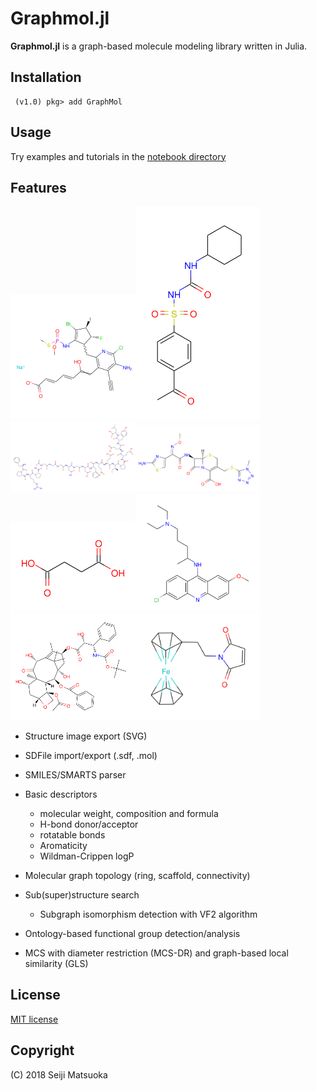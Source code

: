 
Graphmol.jl
===================================================

**Graphmol.jl** is a graph-based molecule modeling library written in Julia.


Installation
-------------

```
 (v1.0) pkg> add GraphMol
```



Usage
-------------

Try examples and tutorials in the [notebook directory](./notebook)




Features
----------

<img src="./assets/image/demo.svg" width="200"/><img src="./assets/image/Acetohexamide.svg" width="200"/><img src="./assets/image/Bivalirudin.svg" width="200"/><img src="./assets/image/Cefmenoxime.svg" width="200"/><img src="./assets/image/Succinic acid.svg" width="200"/><img src="./assets/image/Quinacrine.svg" width="200"/><img src="./assets/image/Docetaxel.svg" width="200"/><img src="./assets/image/FerrocenylethylMaleimide.svg" width="200"/>

- Structure image export (SVG)

- SDFile import/export (.sdf, .mol)

- SMILES/SMARTS parser

- Basic descriptors
  - molecular weight, composition and formula
  - H-bond donor/acceptor
  - rotatable bonds
  - Aromaticity
  - Wildman-Crippen logP


- Molecular graph topology (ring, scaffold, connectivity)

- Sub(super)structure search
  - Subgraph isomorphism detection with VF2 algorithm

- Ontology-based functional group detection/analysis

- MCS with diameter restriction (MCS-DR) and graph-based local similarity (GLS)



License
-------------

[MIT license](http://opensource.org/licenses/MIT)


Copyright
--------------

(C) 2018 Seiji Matsuoka

